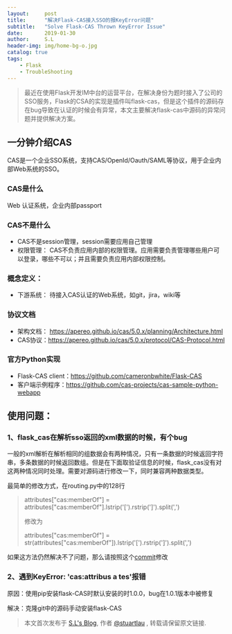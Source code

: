 ```yaml
---
layout:     post
title:      "解决Flask-CAS接入SSO的报KeyError问题"
subtitle:   "Solve Flask-CAS Thrown KeyError Issue"
date:       2019-01-30
author:     S.L
header-img: img/home-bg-o.jpg
catalog: true
tags:
    - Flask
    - TroubleShooting
---
```

    
> 最近在使用Flask开发IM中台的运营平台，在解决身份为题时接入了公司的SSO服务，Flask的CSA的实现是插件叫flask-cas，但是这个插件的源码存在bug导致在认证的时候会有异常，本文主要解决flask-cas中源码的异常问题并提供解决方案。

## 一分钟介绍CAS
CAS是一个企业SSO系统，支持CAS/OpenId/Oauth/SAML等协议，用于企业内部Web系统的SSO。

### CAS是什么
Web 认证系统，企业内部passport

### CAS不是什么
- CAS不是session管理，session需要应用自己管理
- 权限管理： CAS不负责应用内部的权限管理。应用需要负责管理哪些用户可以登录，哪些不可以；并且需要负责应用内部权限控制。

### 概念定义：
- 下游系统： 待接入CAS认证的Web系统，如git，jira，wiki等

### 协议文档
- 架构文档： https://apereo.github.io/cas/5.0.x/planning/Architecture.html
- CAS协议：https://apereo.github.io/cas/5.0.x/protocol/CAS-Protocol.html

### 官方Python实现
- Flask-CAS client：https://github.com/cameronbwhite/Flask-CAS
- 客户端示例程序：https://github.com/cas-projects/cas-sample-python-webapp

## 使用问题：

### 1、flask_cas在解析sso返回的xml数据的时候，有个bug
一般的xml解析在解析相同的组数据会有两种情况，只有一条数据的时候返回字符串，多条数据的时候返回数组。但是在下面取验证信息的时候，flask_cas没有对这两种情况同时处理。需要对源码进行修改一下，同时兼容两种数据类型。

最简单的修改方式，在routing.py中的128行

>attributes["cas:memberOf"] = attributes["cas:memberOf"].lstrip('[').rstrip(']').split(',')
>
> 修改为
>
>attributes["cas:memberOf"] = str(attributes["cas:memberOf"]).lstrip('[').rstrip(']').split(',')

如果这方法仍然解决不了问题，那么请按照这个[commit](https://github.com/cameronbwhite/Flask-CAS/pull/36/files)修改

### 2、遇到KeyError: 'cas:attribus a tes'报错

原因：使用pip安装flask-CAS时默认安装的时1.0.0，bug在1.0.1版本中被修复

解决：克隆git中的源码手动安装flask-CAS


> 本文首次发布于 [S.L's Blog](http://elsef.com), 作者 [@stuartlau](http://github.com/stuartlau) ,
转载请保留原文链接.
